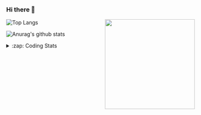 ### Hi there 👋

<!--
**tao8687/tao8687** is a ✨ _special_ ✨ repository because its `README.md` (this file) appears on your GitHub profile.

Here are some ideas to get you started:

- 🔭 I’m currently working on ...
- 🌱 I’m currently learning ...
- 👯 I’m looking to collaborate on ...
- 🤔 I’m looking for help with ...
- 💬 Ask me about ...
- 📫 How to reach me: ...
- 😄 Pronouns: ...
- ⚡ Fun fact: ...
-->

<img align='right' src="https://media.giphy.com/media/M9gbBd9nbDrOTu1Mqx/giphy.gif" width="240">

  
![Top Langs](https://github-readme-stats.vercel.app/api/top-langs/?username=tao8687&layout=compact&title_color=23238E&text_color=A67D3D)

![Anurag's github stats](https://github-readme-stats.vercel.app/api?username=tao8687&show_icons=true&&text_color=A67D3D&title_color=23238E&show_icons=false&count_private=true&hide=stars)

<details>
  <summary>:zap: Coding Stats</summary>
  <br>
    
<!--START_SECTION:waka-->

```txt
From: 30 June 2025 - To: 07 July 2025

Bash         4 hrs 49 mins   ██████████▒░░░░░░░░░░░░░░   41.34 %
Docker       2 hrs 39 mins   █████▓░░░░░░░░░░░░░░░░░░░   22.75 %
YAML         2 hrs 13 mins   ████▓░░░░░░░░░░░░░░░░░░░░   19.02 %
Markdown     51 mins         ██░░░░░░░░░░░░░░░░░░░░░░░   07.37 %
JSON         30 mins         █░░░░░░░░░░░░░░░░░░░░░░░░   04.32 %
```

<!--END_SECTION:waka-->
</details>
